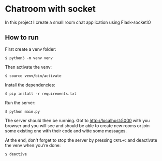 # Chatroom with socket

In this project I create a small room chat application using Flask-socketIO

## How to run

First create a venv folder:
```console
$ python3 -m venv venv
```

Then activate the venv:
```console
$ source venv/bin/activate
```

Install the dependencies:
```console
$ pip install -r requirements.txt
```

Run the server:
```console
$ python main.py
```

The server should then be running. Got to [http://localhost:5000](http://localhost:5000) with you browser and you will see and should be able to create new rooms or join some existing one with their code and witte some messages.

At the end, don't forget to stop the server by pressing `CRTL+C` and deactivate the venv when you're done:
```console
$ deactive
```